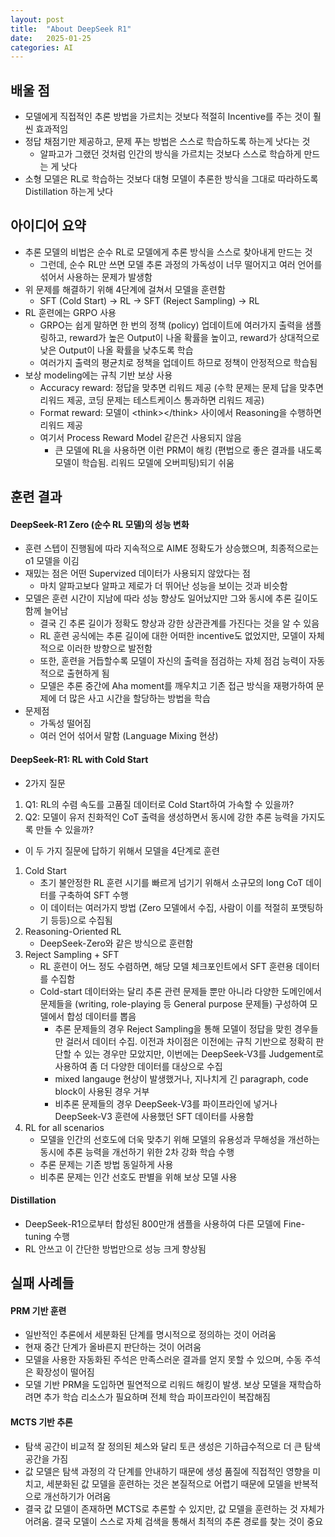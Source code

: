 ```yaml
---
layout: post
title:  "About DeepSeek R1"
date:   2025-01-25
categories: AI
---
```

## 배울 점
- 모델에게 직접적인 추론 방법을 가르치는 것보다 적절히 Incentive를 주는 것이 훨씬 효과적임
- 정답 채점기만 제공하고, 문제 푸는 방법은 스스로 학습하도록 하는게 낫다는 것
	- 알파고가 그랬던 것처럼 인간의 방식을 가르치는 것보다 스스로 학습하게 만드는 게 낫다
- 소형 모델은 RL로 학습하는 것보다 대형 모델이 추론한 방식을 그대로 따라하도록 Distillation 하는게 낫다

## 아이디어 요약
- 추론 모델의 비법은 순수 RL로 모델에게 추론 방식을 스스로 찾아내게 만드는 것
  - 그런데, 순수 RL만 쓰면 모델 추론 과정의 가독성이 너무 떨어지고 여러 언어를 섞어서 사용하는 문제가 발생함
- 위 문제를 해결하기 위해 4단계에 걸쳐서 모델을 훈련함
  - SFT (Cold Start) -> RL -> SFT (Reject Sampling) -> RL
- RL 훈련에는 GRPO 사용
  - GRPO는 쉽게 말하면 한 번의 정책 (policy) 업데이트에 여러가지 출력을 샘플링하고, reward가 높은 Output이 나올 확률을 높이고, reward가 상대적으로 낮은 Output이 나올 확률을 낮추도록 학습
  - 여러가지 출력의 평균치로 정책을 업데이트 하므로 정책이 안정적으로 학습됨
- 보상 modeling에는 규칙 기반 보상 사용
  - Accuracy reward: 정답을 맞추면 리워드 제공 (수학 문제는 문제 답을 맞추면 리워드 제공, 코딩 문제는 테스트케이스 통과하면 리워드 제공)
  - Format reward: 모델이 \<think\>\</think\> 사이에서 Reasoning을 수행하면 리워드 제공
  - 여기서 Process Reward Model 같은건 사용되지 않음
    - 큰 모델에 RL을 사용하면 이런 PRM이 해킹 (편법으로 좋은 결과를 내도록 모델이 학습됨. 리워드 모델에 오버피팅)되기 쉬움

## 훈련 결과
#### DeepSeek-R1 Zero (순수 RL 모델)의 성능 변화
- 훈련 스텝이 진행됨에 따라 지속적으로 AIME 정확도가 상승했으며, 최종적으로는 o1 모델을 이김
- 재밌는 점은 어떤 Supervized 데이터가 사용되지 않았다는 점
  - 마치 알파고보다 알파고 제로가 더 뛰어난 성능을 보이는 것과 비슷함
- 모델은 훈련 시간이 지남에 따라 성능 향상도 일어났지만 그와 동시에 추론 길이도 함께 늘어남
  - 결국 긴 추론 길이가 정확도 향상과 강한 상관관계를 가진다는 것을 알 수 있음
  - RL 훈련 공식에는 추론 길이에 대한 어떠한 incentive도 없었지만, 모델이 자체적으로 이러한 방향으로 발전함
  - 또한, 훈련을 거듭할수록 모델이 자신의 출력을 점검하는 자체 점검 능력이 자동적으로 출현하게 됨
  - 모델은 추론 중간에 Aha moment를 깨우치고 기존 접근 방식을 재평가하여 문제에 더 많은 사고 시간을 할당하는 방법을 학습
- 문제점
  - 가독성 떨어짐
  - 여러 언어 섞어서 말함 (Language Mixing 현상)


#### DeepSeek-R1: RL with Cold Start
- 2가지 질문
1. Q1: RL의 수렴 속도를 고품질 데이터로 Cold Start하여 가속할 수 있을까?
2. Q2: 모델이 유저 친화적인 CoT 출력을 생성하면서 동시에 강한 추론 능력을 가지도록 만들 수 있을까?

- 이 두 가지 질문에 답하기 위해서 모델을 4단계로 훈련
1. Cold Start
   - 초기 불안정한 RL 훈련 시기를 빠르게 넘기기 위해서 소규모의 long CoT 데이터를 구축하여 SFT 수행
   - 이 데이터는 여러가지 방법 (Zero 모델에서 수집, 사람이 이를 적절히 포맷팅하기 등등)으로 수집됨
2. Reasoning-Oriented RL
   - DeepSeek-Zero와 같은 방식으로 훈련함
3. Reject Sampling + SFT
   - RL 훈련이 어느 정도 수렴하면, 해당 모델 체크포인트에서 SFT 훈련용 데이터를 수집함
   - Cold-start 데이터와는 달리 추론 관련 문제들 뿐만 아니라 다양한 도메인에서 문제들을 (writing, role-playing 등 General purpose 문제들) 구성하여 모델에서 합성 데이터를 뽑음
     - 추론 문제들의 경우 Reject Sampling을 통해 모델이 정답을 맞힌 경우들만 걸러서 데이터 수집. 이전과 차이점은 이전에는 규칙 기반으로 정확히 판단할 수 있는 경우만 모았지만, 이번에는 DeepSeek-V3를 Judgement로 사용하여 좀 더 다양한 데이터를 대상으로 수집
     - mixed langauge 현상이 발생했거나, 지나치게 긴 paragraph, code block이 사용된 경우 거부
     - 비추론 문제들의 경우 DeepSeek-V3를 파이프라인에 넣거나 DeepSeek-V3 훈련에 사용했던 SFT 데이터를 사용함
4. RL for all scenarios
   - 모델을 인간의 선호도에 더욱 맞추기 위해 모델의 유용성과 무해성을 개선하는 동시에 추론 능력을 개선하기 위한 2차 강화 학습 수행
   - 추론 문제는 기존 방법 동일하게 사용
   - 비추론 문제는 인간 선호도 판별을 위해 보상 모델 사용


#### Distillation
- DeepSeek-R1으로부터 합성된 800만개 샘플을 사용하여 다른 모델에 Fine-tuning 수행
- RL 안쓰고 이 간단한 방법만으로 성능 크게 향상됨


## 실패 사례들

#### PRM 기반 훈련
- 일반적인 추론에서 세분화된 단계를 명시적으로 정의하는 것이 어려움
- 현재 중간 단계가 올바른지 판단하는 것이 어려움
- 모델을 사용한 자동화된 주석은 만족스러운 결과를 얻지 못할 수 있으며, 수동 주석은 확장성이 떨어짐
- 모델 기반 PRM을 도입하면 필연적으로 리워드 해킹이 발생. 보상 모델을 재학습하려면 추가 학습 리소스가 필요하며 전체 학습 파이프라인이 복잡해짐

#### MCTS 기반 추론
- 탐색 공간이 비교적 잘 정의된 체스와 달리 토큰 생성은 기하급수적으로 더 큰 탐색 공간을 가짐
- 값 모델은 탐색 과정의 각 단계를 안내하기 때문에 생성 품질에 직접적인 영향을 미치고, 세분화된 값 모델을 훈련하는 것은 본질적으로 어렵기 때문에 모델을 반복적으로 개선하기가 어려움
- 결국 값 모델이 존재하면 MCTS로 추론할 수 있지만, 값 모델을 훈련하는 것 자체가 어려움. 결국 모델이 스스로 자체 검색을 통해서 최적의 추론 경로를 찾는 것이 중요
